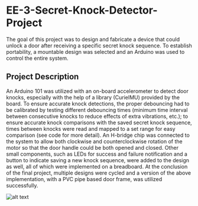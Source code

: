 # EE-3-Secret-Knock-Detector-Project
The goal of this project was to design and fabricate a device that could unlock a door after receiving a specific secret knock sequence. 
To establish portability, a mountable design was selected and an Arduino was used to control the entire system. 

## Project Description
An Arduino 101 was utilized with an on-board accelerometer to detect door knocks, especially with the help of a library (CurieIMU)
provided by the board. To ensure accurate knock detections, the proper debouncing had to be calibrated by testing different debouncing
times (minimum time interval between consecutive knocks to reduce effects of extra vibrations, etc.); to ensure accurate knock comparisons
with the saved secret knock sequence, times between knocks were read and mapped to a set range for easy comparison (see code for more 
detail). An H-bridge chip was connected to the system to allow both clockwise and counterclockwise rotation of the motor so that the door 
handle could be both opened and closed. Other small components, such as LEDs for success and failure notification and a button to indicate 
saving a new knock sequence, were added to the design as well, all of which were implemented on a breadboard.
At the conclusion of the final project, multiple designs were cycled and a version of the above implementation, with a PVC pipe based door
frame, was utilized successfully.

![alt text](knock_detect.png)
